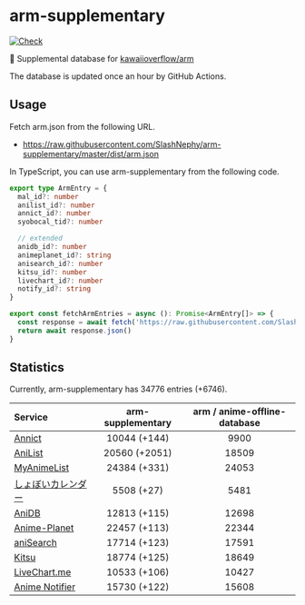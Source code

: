 # arm-supplementary

[![Check](https://github.com/SlashNephy/arm-supplementary/actions/workflows/check-node.yml/badge.svg)](https://github.com/SlashNephy/arm-supplementary/actions/workflows/check-node.yml)

💊 Supplemental database for [kawaiioverflow/arm](https://github.com/kawaiioverflow/arm)

The database is updated once an hour by GitHub Actions.

## Usage

Fetch arm.json from the following URL.

- https://raw.githubusercontent.com/SlashNephy/arm-supplementary/master/dist/arm.json

In TypeScript, you can use arm-supplementary from the following code.

```TypeScript
export type ArmEntry = {
  mal_id?: number
  anilist_id?: number
  annict_id?: number
  syobocal_tid?: number

  // extended
  anidb_id?: number
  animeplanet_id?: string
  anisearch_id?: number
  kitsu_id?: number
  livechart_id?: number
  notify_id?: string
}

export const fetchArmEntries = async (): Promise<ArmEntry[]> => {
  const response = await fetch('https://raw.githubusercontent.com/SlashNephy/arm-supplementary/master/dist/arm.json')
  return await response.json()
}
```

## Statistics

Currently, arm-supplementary has 34776 entries (+6746).

| Service                                     | arm-supplementary | arm / anime-offline-database |
| :------------------------------------------ | :---------------: | :--------------------------: |
| [Annict](https://annict.com)                |   10044 (+144)    |             9900             |
| [AniList](https://anilist.co)               |   20560 (+2051)   |            18509             |
| [MyAnimeList](https://myanimelist.net)      |   24384 (+331)    |            24053             |
| [しょぼいカレンダー](https://cal.syoboi.jp) |    5508 (+27)     |             5481             |
| [AniDB](https://anidb.net)                  |   12813 (+115)    |            12698             |
| [Anime-Planet](https://anime-planet.com)    |   22457 (+113)    |            22344             |
| [aniSearch](https://anisearch.com)          |   17714 (+123)    |            17591             |
| [Kitsu](https://kitsu.io)                   |   18774 (+125)    |            18649             |
| [LiveChart.me](https://livechart.me)        |   10533 (+106)    |            10427             |
| [Anime Notifier](https://notify.moe)        |   15730 (+122)    |            15608             |
